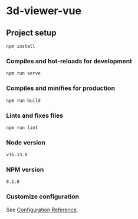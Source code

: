 # 3d-viewer-vue

## Project setup

```
npm install
```

### Compiles and hot-reloads for development

```
npm run serve
```

### Compiles and minifies for production

```
npm run build
```

### Lints and fixes files

```
npm run lint
```

### Node version

```
v16.13.0
```

### NPM version

```
8.1.0
```

### Customize configuration

See [Configuration Reference](https://cli.vuejs.org/config/).
